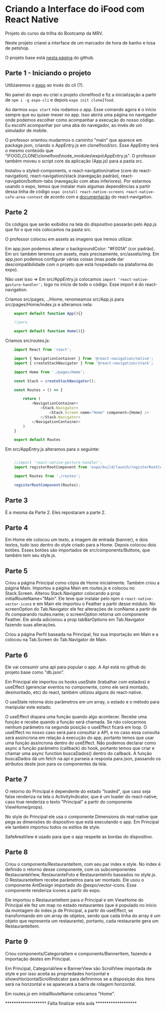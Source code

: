 # Criando a Interface do iFood com React Native

Projeto do curso da trilha do Bootcamp da MRV.

Neste projeto criarei a interface de um marcador de hora de banho e tosa de petshop.

O projeto base está [nesta página](https://github.com/pablohdev/app-ifood-clone) do github.

## Parte 1 -  Iniciando o projeto

Utilizaremos o [expo](https://expo.dev) ao invés do cli (?).

No painel do expo eu criei o projeto cloneIfood e fiz a inicialização a partir de `npm i -g expo-cli` e depois `expo init cloneIfood`.

Ao darmos `expo start` nós rodamos o app. Esse comando agora é o início sempre que eu quiser mexer no app. Isso abrirá uma página no navegador onde podemos escolher como acompanhar a execução do nosso código. Eu escolhi acompanhar por uma aba do navegador, ao invés de um simulador de mobile.

O professor orientou mudarmos o caminho "main" que aparece em package.json, criando o AppEntry.js em cloneIfood/src. Esse AppEntry terá o mesmo conteúdo que "IFOOD_CLONE\cloneIfood\node_modules\expo\AppEntry.js". O professor também moveu o script core da aplicação (App.js) para a pasta src.

Instalou o styled-components, o react-navigation/native (core do react-navigation), react-navigation/stack (navegação padrão), react-navigation/bottom-tabs (navegação com abas inferiores). Por estarmos usando o expo, temos que instalar mais algumas dependências a partir dessa linha de código `expo install react-native-screens react-native-safe-area-context` de acordo com a [documentação](https://reactnavigation.org/docs/getting-started/#installing-dependencies-into-an-expo-managed-project) do react-navigation.

## Parte 2

Os códigos que serão exibidos na tela do dispositivo passarão pelo App.js que foi o que nós colocamos na pasta src.

O professor colocou em assets as imagens que iremos utilizar.

Em app.json podemos alterar o backgroundColor: "#F001A" (cor padrão). Em src também teremos um assets, mais precisamente, src/assets/img. Em app.json podemos configurar várias coisas (mas pode dar descompatibilidade com o projeto que está hospedado na plataforma do expo).

Não usei isso => Em src/AppEntry.js colocamos `import 'react-native-gesture-handler';` logo no início de todo o código. Esse import é do react-navigation.

Criamos src/pages, ../Home, renomeamos src/App.js para src/pages/Home/index.js e alteramos nela:

```js
    export default function App(){}

    //para

    export default function Home(){}
```

Criamos src/routes.js:

```js
    import React from 'react';

    import { NavigationContainer } from '@react-navigation/native';
    import { createStackNavigator } from '@react-navigation/stack';

    import Home from './pages/Home';

    const Stack = createStackNavigator();

    const Routes = () => {

        return (
            <NavigationContainer>
                <Stack.Navigator>
                    <Stack.Screen name="Home" component={Home} />
                </Stack.Navigator>
            </NavigationContainer>
        )
    }

    export default Routes
```

Em src/AppEntry.js alteramos para o seguinte:

```js

    //import 'react-native-gesture-handler';
    import registerRootComponent from 'expo/build/launch/registerRootComponent';

    import Routes from './routes';

    registerRootComponent(Routes);

```
## Parte 3

É a mesma da Parte 2. Eles repostaram a parte 2.

## Parte 4

Em Home ele colocou um texto, a imagem de entrada (banner), e dois textos, tudo isso dentro do style criado para a Home. Depois colocou dois botões. Esses botões são importados de src/components/Buttons, que também tem seu style.js. 

## Parte 5

Criou a página Principal como cópia de Home inicialmente. Também criou a página Main. Importou a página Main em routes.js e colocou no Stack.Screen. Alterou Stack.Navigator colocando a prop initialRouteName="Main". Ele teve que instalar pelo npm o `react-native-vector-icons` e em Main ele importou o Feather a partir desse módulo. No screenOption do Tab.Navigator ele fez alterações de iconName a partir de ifs comparando routes.name; o screenOption retorna um componente Feather. Ele ainda adicionou a prop tabBarOptions em Tab.Navigator fazendo suas alterações.  

Criou a página Perfil baseada na Principal, fez sua importação em Main e a colocou na Tab.Screen do Tab.Navigator de Main.

## Parte 6

Ele vai consumir uma api para popular o app. A Api está no github do projeto base como "db.json".

Em Principal ele importou os hooks useState (trabalhar com estados) e useEffect (gerenciar eventos no componente, como ele será montado, desmontado, etc) do react, também utilizou alguns do react-native.

O useState retorna dois parâmetros em um array, o estado e o método para manipular este estado.

O useEffect dispara uma função quando algo acontecer. Recebe uma função e recebe quando a função será chamada. Se não colocarmos nenhum parâmetro na segunda posição o useEffect ficará em loop. O useEffect no nosso caso será para consultar a API, e no caso essa consulta será assíncrona em relação à execução do app, portanto temos que usar uma função assíncrona dentro do useEffect. Não podemos declarar como async a função parâmetro (callback) do hook, portanto temos que criar e chamar uma async function buscaDados() dentro do callback. A função buscaDados dá um fetch na api e parseia a resposta para json, passando os atributos deste json para os componentes da tela.

## Parte 7

O retorno do Principal é dependente do estado "loaded", que caso seja false renderiza na tela o ActivityIndicator, que é um loader do react-native; caso true renderiza o texto "Principal" a partir do componente ViewHome(props).

No style do Principal ele usa o componente Dimensions do reat-native que pega as dimensões do dispositivo que está executando o app. Em Principal ele também importou todos os estilos de style.

SafeAreaView é usado para que o app respeite as bordas do dispositivo.

## Parte 8

Criou o components/RestauranteItem, com seu par index e style. No index é definido o retorno desse componente, com os subcomponentes RestauranteView, RestauranteFoto e RestauranteInfo baseados no style.js. O RestauranteItem recebe parâmetros para ser montado. Ele usou o componente AntDesign importado do @expo/vector-icons. Esse componente renderiza ícones a partir do expo.

Ele importou o RestauranteItem para o Principal e em ViewHome do Principal ele fez um map no estado restaurantes (que é populado no início da montagem do index.js de Principal, a partir do useEffect, se transformando em um array de objetos, sendo que cada linha do array é um objeto que representa um restaurante), portanto, cada restaurante gera um RestauranteItem.

## Parte 9

Criou components/CategoriaItem e components/BannerItem, fazendo a importação destes em Principal. 

Em Principal, CategoriaView e BannerView são ScrollView importada de style e por isso aceita as propriedades horizontal e showsHorizontalScrollIndicator para definirmos se a disposição dos itens será na horizontal e se aparecerá a barra de rolagem horizontal.

Em routes.js em initialRouteName colocamos "Home".

******************* Falta finalizar esta aula *******************
